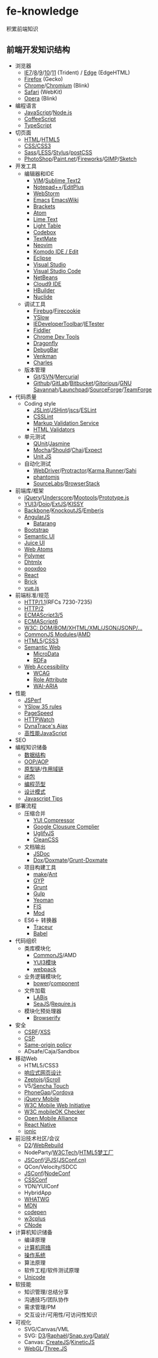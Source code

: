 # fe-knowledge
积累前端知识

## 前端开发知识结构

- 浏览器
    - [IE7](http://www.microsoft.com/en-us/download/internet-explorer-7-details.aspx)/[8](http://windows.microsoft.com/en-US/internet-explorer/downloads/ie-8)/[9](http://windows.microsoft.com/en-US/internet-explorer/downloads/ie-9/worldwide-languages)/[10](http://windows.microsoft.com/en-US/internet-explorer/ie-10-worldwide-languages)/[11](http://windows.microsoft.com/en-US/internet-explorer/ie-11-worldwide-languages) (Trident) / [Edge](https://www.microsoft.com/en-us/windows/microsoft-edge) (EdgeHTML)
    - [Firefox](http://www.mozilla.org/en-US/) (Gecko)
    - [Chrome](http://www.google.com/chrome)/[Chromium](http://www.chromium.org/) (Blink)
    - [Safari](http://www.apple.com/safari/) (WebKit)
    - [Opera](http://www.opera.com/) (Blink)
- 编程语言
    - [JavaScript](https://developer.mozilla.org/en-US/docs/JavaScript)/[Node.js](http://nodejs.org/)
    - [CoffeeScript](http://coffeescript.org/)
    - [TypeScript](http://www.typescriptlang.org/)
- 切页面
    - [HTML](http://www.w3.org/html/)/[HTML5](http://www.w3.org/TR/html5/)
    - [CSS/CSS3](http://www.w3.org/Style/CSS/)
    - [Sass](http://sass-lang.com/)/[LESS](http://lesscss.org/)/[Stylus](http://learnboost.github.io/stylus/)/[postCSS](https://github.com/postcss/postcss)
    - [PhotoShop](http://www.photoshop.com/products/photoshop)/[Paint.net](http://www.getpaint.net/)/[Fireworks](http://www.adobe.com/cn/products/fireworks.html)/[GIMP](http://www.gimp.org/)/[Sketch](http://bohemiancoding.com/sketch/)
- 开发工具
    - 编辑器和IDE
        - [VIM](http://www.vim.org/)/[Sublime Text2](http://www.sublimetext.com/)
        - [Notepad++](http://notepad-plus-plus.org/)/[EditPlus](http://www.editplus.com/)
        - [WebStorm](http://www.jetbrains.com/webstorm/)
        - [Emacs](http://www.gnu.org/software/emacs/)  [EmacsWiki](http://emacswiki.org)
        - [Brackets](http://brackets.io)
        - [Atom](https://atom.io/)
        - [Lime Text](http://limetext.org/)
        - [Light Table](http://lighttable.com/)
        - [Codebox](https://www.codebox.io/)
        - [TextMate](http://macromates.com/)
        - [Neovim](http://neovim.org/)
        - [Komodo IDE / Edit](http://www.activestate.com/komodo-edit)
        - [Eclipse](http://www.eclipse.org/)
        - [Visual Studio](http://www.visualstudio.com/)
        - [Visual Studio Code](https://code.visualstudio.com/)
        - [NetBeans](https://netbeans.org/)
        - [Cloud9 IDE](http://c9.io/)
        - [HBuilder](http://www.dcloud.io/)
        - [Nuclide](http://nuclide.io/)
    - 调试工具
        - [Firebug](http://getfirebug.com/)/[Firecookie](https://addons.mozilla.org/en-US/firefox/addon/firecookie/)
        - [YSlow](http://developer.yahoo.com/yslow/)
        - [IEDeveloperToolbar](http://www.microsoft.com/en-us/download/details.aspx?id=18359)/[IETester](http://www.my-debugbar.com/wiki/IETester/HomePage)
        - [Fiddler](http://www.telerik.com/fiddler)
        - [Chrome Dev Tools](https://developer.chrome.com/devtools)
        - [Dragonfly](http://www.opera.com/dragonfly/)
        - [DebugBar](http://www.debugbar.com/)
        - [Venkman](https://developer.mozilla.org/en-US/docs/Venkman)
        - [Charles](https://www.charlesproxy.com/)
    - 版本管理
        - [Git](http://git-scm.com/)/[SVN](http://subversion.apache.org/)/[Mercurial](http://mercurial.selenic.com/)
        - [Github](https://github.com/)/[GitLab](https://about.gitlab.com/)/[Bitbucket](https://bitbucket.org/)/[Gitorious](https://gitorious.org/)/[GNU Savannah](http://savannah.gnu.org/)/[Launchpad](https://launchpad.net/)/[SourceForge](http://sourceforge.net/)/[TeamForge](http://www.collab.net/products/teamforge)
- 代码质量
    - Coding style
        - [JSLint](http://www.jslint.com/)/[JSHint](http://www.jshint.com/)/[jscs](https://github.com/mdevils/node-jscs)/[ESLint](https://github.com/eslint/eslint)
        - [CSSLint](http://csslint.net/)
        - [Markup Validation Service](http://validator.w3.org/)
        - [HTML Validators](https://validator.whatwg.org/)
    - 单元测试
        - [QUnit](http://qunitjs.com/)/[Jasmine](http://jasmine.github.io/)
        - [Mocha](http://mochajs.org/)/[Should](https://github.com/visionmedia/should.js/)/[Chai](http://chaijs.com/)/[Expect](https://github.com/LearnBoost/expect.js/)
        - [Unit JS](http://unitjs.com/)
    - 自动化测试
        - [WebDriver](http://docs.seleniumhq.org/docs/03_webdriver.jsp)/[Protractor](https://github.com/angular/protractor)/[Karma Runner](https://github.com/karma-runner/karma)/[Sahi](http://sahi.co.in/)
        - [phantomjs](http://phantomjs.org/)
        - [SourceLabs](https://saucelabs.com/)/[BrowserStack](http://www.browserstack.com/)
- 前端库/框架
    - [jQuery](http://jquery.com/)/[Underscore](http://underscorejs.org/)/[Mootools](http://mootools.net/)/[Prototype.js](http://www.prototypejs.org/)
    - [YUI3](http://yuilibrary.com/projects/yui3/)/[Dojo](http://dojotoolkit.org/)/[ExtJS](http://www.sencha.com/products/extjs)/[KISSY](http://docs.kissyui.com/)
    - [Backbone](http://backbonejs.org/)/[KnockoutJS](http://knockoutjs.com/)/[Emberjs](http://emberjs.com/)
    - [AngularJS](http://angularjs.org/)
        - [Batarang](https://chrome.google.com/webstore/detail/angularjs-batarang/ighdmehidhipcmcojjgiloacoafjmpfk)
    - [Bootstrap](http://getbootstrap.com/)
    - [Semantic UI](http://www.semantic-ui.com/)
    - [Juice UI](http://juiceui.com/)
    - [Web Atoms](http://webatomsjs.neurospeech.com/)
    - [Polymer](http://docs.polymerchina.org/)
    - [Dhtmlx](http://dhtmlx.com/)
    - [qooxdoo](http://qooxdoo.org/)
    - [React](http://facebook.github.io/react/)
    - [Brick](http://mozbrick.github.io/)
    - [vue.js](http://cn.vuejs.org/)
- 前端标准/规范
    - [HTTP/1.1](https://httpwg.org/)(RFCs 7230-7235)
    - [HTTP/2](https://http2.github.io/)
    - [ECMAScript3/5](http://www.ecma-international.org/publications/standards/Ecma-262.htm)
    - [ECMAScript6](http://www.ecma-international.org/ecma-262/6.0/index.html)
    - [W3C: DOM/BOM/XHTML/XML/JSON/JSONP/...](http://www.w3.org/TR/)
    - [CommonJS Modules](http://wiki.commonjs.org/wiki/Modules/1.0)/[AMD](https://github.com/amdjs/amdjs-api/wiki/AMD)
    - [HTML5](http://www.w3.org/html/wg/drafts/html/master/)/[CSS3](http://www.w3.org/Style/CSS/specs.en.html)
    - [Semantic Web](http://semanticweb.org/)
        - [MicroData](http://schema.org)
        - [RDFa](http://www.w3.org/TR/rdfa-core/)
    - [Web Accessibility](http://www.w3.org/WAI/)
        - [WCAG](http://www.w3.org/TR/WAI-WEBCONTENT/)
        - [Role Attribute](http://www.w3.org/TR/role-attribute/)
        - [WAI-ARIA](http://www.w3.org/TR/wai-aria/)
- 性能
    - [JSPerf](http://jsperf.com/)
    - [YSlow 35 rules](http://developer.yahoo.com/performance/rules.html)
    - [PageSpeed](https://developers.google.com/speed/pagespeed/)
    - [HTTPWatch](http://www.httpwatch.com/)
    - [DynaTrace's Ajax](http://www.compuware.com/application-performance-management/dynatrace-ajax-download.html)
    - [高性能JavaScript](http://book.douban.com/subject/5362856/)
- SEO
- 编程知识储备
    - [数据结构](http://zh.wikipedia.org/wiki/%E6%95%B0%E6%8D%AE%E7%BB%93%E6%9E%84)
    - [OOP/AOP](http://www.ruanyifeng.com/blog/2010/05/object-oriented_javascript_encapsulation.html)
    - [原型链](http://net.tutsplus.com/tutorials/javascript-ajax/prototypes-in-javascript-what-you-need-to-know/)/[作用域链](http://www.cnblogs.com/lhb25/archive/2011/09/06/javascript-scope-chain.html)
    - [闭包](http://www.jibbering.com/faq/notes/closures/)
    - [编程范型](http://zh.wikipedia.org/wiki/%E7%BC%96%E7%A8%8B%E8%8C%83%E5%9E%8B)
    - [设计模式](http://addyosmani.com/resources/essentialjsdesignpatterns/book/)
    - [Javascript Tips](http://sanshi.me/articles/JavaScript-Garden-CN/html/index.html)
- 部署流程
    - 压缩合并
        - [YUI Compressor](http://developer.yahoo.com/yui/compressor/)
        - [Google Clousure Complier](https://developers.google.com/closure/compiler/)
        - [UglifyJS](https://github.com/mishoo/UglifyJS)
        - [CleanCSS](https://github.com/GoalSmashers/clean-css)
    - 文档输出
        - [JSDoc](https://github.com/jsdoc3/jsdoc)
        - [Dox](https://github.com/visionmedia/dox)/[Doxmate](https://github.com/JacksonTian/doxmate)/[Grunt-Doxmate](https://github.com/luozhihua/grunt-doxmate)
    - 项目构建工具
        - [make](http://www.gnu.org/software/make/)/[Ant](http://ant.apache.org/)
        - [GYP](http://code.google.com/p/gyp/)
        - [Grunt](http://gruntjs.com/)
        - [Gulp](http://gulpjs.com/)
        - [Yeoman](http://yeoman.io/)
        - [FIS](http://fis.baidu.com/)
        - [Mod](https://github.com/modulejs/modjs)
    - ES6＋ 转换器
        - [Traceur](https://github.com/google/traceur-compiler)
        - [Babel](https://babeljs.io/)
- 代码组织
    - 类库模块化
        - [CommonJS](http://www.commonjs.org/)/AMD
        - [YUI3模块](http://yuilibrary.com/projects/yui3/)
        - [webpack](http://webpack.github.io/)
    - 业务逻辑模块化
        - [bower](https://github.com/twitter/bower)/[component](https://github.com/component/component)
    - 文件加载
        - [LABjs](http://labjs.com/)
        - [SeaJS](http://seajs.org/)/[Require.js](http://requirejs.org/)
    - 模块化预处理器
        - [Browserify](https://github.com/substack/node-browserify)
- 安全
    - [CSRF](http://en.wikipedia.org/wiki/Cross-site_request_forgery)/[XSS](http://en.wikipedia.org/wiki/Cross-site_scripting)
    - [CSP](http://www.w3.org/TR/CSP/)
    - [Same-origin policy](https://developer.mozilla.org/docs/Web/Security/Same-origin_policy)
    - ADsafe/Caja/Sandbox
- 移动Web
    - HTML5/CSS3
    - [响应式网页设计](http://zh.wikipedia.org/wiki/%E5%93%8D%E5%BA%94%E5%BC%8F%E7%BD%91%E9%A1%B5%E8%AE%BE%E8%AE%A1)
    - [Zeptojs](http://zeptojs.com/)/[iScroll](http://cubiq.org/iscroll)
    - V5/[Sencha Touch](http://www.sencha.com/products/touch)
    - [PhoneGap](http://phonegap.com/)/[Cordova](https://cordova.apache.org/)
    - [jQuery Mobile](http://jquerymobile.com/)
    - [W3C Mobile Web Initiative](http://www.w3.org/Mobile/)
    - [W3C mobileOK Checker](http://validator.w3.org/mobile/)
    - [Open Mobile Alliance](http://openmobilealliance.org/)
    - [React Native](https://facebook.github.io/react-native/)
    - [ionic](http://ionicframework.com/)
- 前沿技术社区/会议
    - [D2](http://d2forum.org)/[WebRebuild](http://www.webrebuild.org/)
    - NodeParty/[W3CTech](http://w3ctech.com)/[HTML5梦工厂](http://www.html5dw.com)
    - [JSConf](http://jsconf.com/)/[沪JS(JSConf.cn)](http://jsconf.cn)
    - QCon/Velocity/SDCC
    - [JSConf](http://jsconf.com/)/[NodeConf](http://www.nodeconf.com/)
    - [CSSConf](http://cssconf.com/)
    - YDN/YUIConf
    - HybridApp
    - [WHATWG](http://whatwg.org/)
    - [MDN](https://developer.mozilla.org/zh-CN/)
    - [codepen](http://codepen.io/)
    - [w3cplus](http://www.w3cplus.com/)
    - [CNode](https://cnodejs.org/)
- 计算机知识储备
    - 编译原理
    - [计算机网络](http://zh.wikipedia.org/wiki/%E8%AE%A1%E7%AE%97%E6%9C%BA%E7%BD%91%E7%BB%9C)
    - [操作系统](http://zh.wikipedia.org/wiki/%E6%93%8D%E4%BD%9C%E7%B3%BB%E7%BB%9F)
    - 算法原理
    - 软件工程/软件测试原理
    - [Unicode](http://www.unicode.org/)
- 软技能
    - 知识管理/总结分享
    - 沟通技巧/团队协作
    - 需求管理/PM
    - 交互设计/可用性/可访问性知识
- 可视化
    - SVG/Canvas/VML
    - SVG: [D3](http://d3js.org/)/[Raphaël](http://dmitrybaranovskiy.github.io/raphael/)/[Snap.svg](http://snapsvg.io/)/[DataV](http://datavlab.org/datavjs/)
    - Canvas: [CreateJS](http://www.createjs.com/)/[KineticJS](http://kineticjs.com/)
    - [WebGL](http://en.wikipedia.org/wiki/WebGL)/[Three.JS](http://threejs.org/)